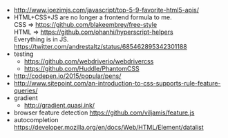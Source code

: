 - http://www.joezimjs.com/javascript/top-5-9-favorite-html5-apis/
 - HTML+CSS+JS are no longer a frontend formula to me.  
  CSS => https://github.com/blakeembrey/free-style  
  HTML => https://github.com/ohanhi/hyperscript-helpers  
  Everything is in JS.  
  https://twitter.com/andrestaltz/status/685462895342301188
- testing
  - https://github.com/webdriverio/webdrivercss
  - https://github.com/Huddle/PhantomCSS
- http://codepen.io/2015/popular/pens/
- http://www.sitepoint.com/an-introduction-to-css-supports-rule-feature-queries/
- gradient
  - http://gradient.quasi.ink/
- browser feature detection https://github.com/viljamis/feature.js
- autocompletion https://developer.mozilla.org/en/docs/Web/HTML/Element/datalist
